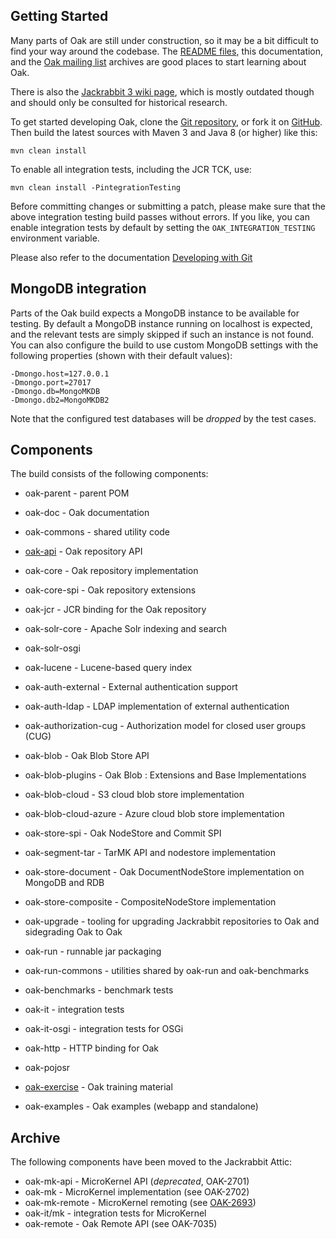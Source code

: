 <!--
   Licensed to the Apache Software Foundation (ASF) under one or more
   contributor license agreements.  See the NOTICE file distributed with
   this work for additional information regarding copyright ownership.
   The ASF licenses this file to You under the Apache License, Version 2.0
   (the "License"); you may not use this file except in compliance with
   the License.  You may obtain a copy of the License at

       http://www.apache.org/licenses/LICENSE-2.0

   Unless required by applicable law or agreed to in writing, software
   distributed under the License is distributed on an "AS IS" BASIS,
   WITHOUT WARRANTIES OR CONDITIONS OF ANY KIND, either express or implied.
   See the License for the specific language governing permissions and
   limitations under the License.
  -->

Getting Started
---------------

Many parts of Oak are still under construction, so it may be a bit difficult to find your way around
the codebase. The [README files](https://github.com/apache/jackrabbit-oak/blob/trunk/README.md),
this documentation, and the [Oak mailing list](http://oak.markmail.org/) archives are good places
to start learning about Oak.

There is also the [Jackrabbit 3 wiki page](https://jackrabbit.apache.org/archive/wiki/JCR/Jackrabbit-3_115513423.html), which
is mostly outdated though and should only be consulted for historical research.

To get started developing Oak, clone the [Git repository](https://github.com/apache/jackrabbit-oak), 
or fork it on [GitHub](https://github.com/apache/jackrabbit-oak). Then build the latest sources with Maven 3 and 
Java 8 (or higher) like this:

    mvn clean install

To enable all integration tests, including the JCR TCK, use:

    mvn clean install -PintegrationTesting

Before committing changes or submitting a patch, please make sure that the above integration testing
build passes without errors. If you like, you can enable integration tests by default by setting the
`OAK_INTEGRATION_TESTING` environment variable.

Please also refer to the documentation [Developing with Git](./developing-with-git.html)

MongoDB integration
-------------------

Parts of the Oak build expects a MongoDB instance to be available for testing. By default a MongoDB
instance running on localhost is expected, and the relevant tests are simply skipped if such an
instance is not found. You can also configure the build to use custom MongoDB settings with the
following properties (shown with their default values):

    -Dmongo.host=127.0.0.1
    -Dmongo.port=27017
    -Dmongo.db=MongoMKDB
    -Dmongo.db2=MongoMKDB2

Note that the configured test databases will be *dropped* by the test cases.

Components
----------

The build consists of the following components:

  - oak-parent        - parent POM
  - oak-doc           - Oak documentation
  - oak-commons       - shared utility code
  
  - [oak-api][1]      - Oak repository API   
  - oak-core          - Oak repository implementation
  - oak-core-spi      - Oak repository extensions
  
  - oak-jcr           - JCR binding for the Oak repository

  - oak-solr-core     - Apache Solr indexing and search
  - oak-solr-osgi
  - oak-lucene        - Lucene-based query index
  
  - oak-auth-external - External authentication support
  - oak-auth-ldap     - LDAP implementation of external authentication
  - oak-authorization-cug - Authorization model for closed user groups (CUG)
     
  - oak-blob          - Oak Blob Store API
  - oak-blob-plugins  - Oak Blob : Extensions and Base Implementations
  - oak-blob-cloud    - S3 cloud blob store implementation
  - oak-blob-cloud-azure - Azure cloud blob store implementation 

  - oak-store-spi     - Oak NodeStore and Commit SPI 
  - oak-segment-tar   - TarMK API and nodestore implementation
  - oak-store-document - Oak DocumentNodeStore implementation on MongoDB and RDB
  - oak-store-composite - CompositeNodeStore implementation

  - oak-upgrade       - tooling for upgrading Jackrabbit repositories to Oak and sidegrading Oak to Oak
   
  - oak-run           - runnable jar packaging
  - oak-run-commons   - utilities shared by oak-run and oak-benchmarks
  
  - oak-benchmarks    - benchmark tests
  - oak-it            - integration tests
  - oak-it-osgi       - integration tests for OSGi
  
  - oak-http          - HTTP binding for Oak
  - oak-pojosr  
  
  - [oak-exercise][3] - Oak training material
  - oak-examples      - Oak examples (webapp and standalone)


Archive
-------

The following components have been moved to the Jackrabbit Attic:

  - oak-mk-api        - MicroKernel API (_deprecated_, OAK-2701)
  - oak-mk            - MicroKernel implementation (see OAK-2702)
  - oak-mk-remote     - MicroKernel remoting  (see [OAK-2693][2])
  - oak-it/mk         - integration tests for MicroKernel
  - oak-remote        - Oak Remote API (see OAK-7035)



  [1]: https://github.com/apache/jackrabbit-oak/blob/trunk/oak-core/README.md
  [2]: https://issues.apache.org/jira/browse/OAK-2693
  [3]: https://github.com/apache/jackrabbit-oak/blob/trunk/oak-exercise/README.md

